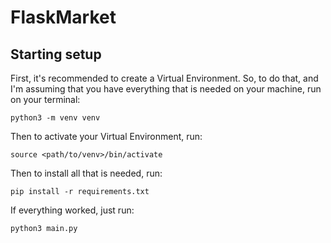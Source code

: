 # FlaskMarket

## Starting setup
First, it's recommended to create a Virtual Environment. So, to do that, and I'm assuming that you have everything 
that is needed on your machine, run on your terminal:
```shell
python3 -m venv venv
```
Then to activate your Virtual Environment, run:
```shell
source <path/to/venv>/bin/activate
```
Then to install all that is needed, run:
```shell
pip install -r requirements.txt
```
If everything worked, just run:
```shell
python3 main.py
```
